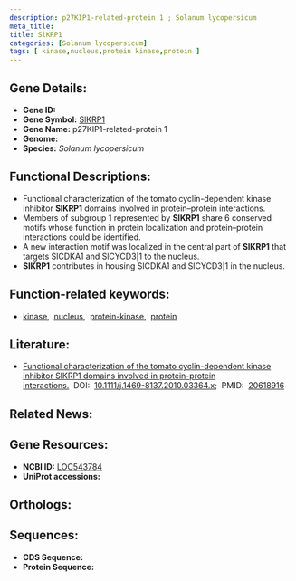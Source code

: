 ```yaml
---
description: p27KIP1-related-protein 1 ; Solanum lycopersicum
meta_title:
title: SlKRP1
categories: [Solanum lycopersicum]
tags: [ kinase,nucleus,protein kinase,protein ]
---
```


## Gene Details:
- **Gene ID:** []()
- **Gene Symbol:** <u>SlKRP1</u>
- **Gene Name:** p27KIP1-related-protein 1
- **Genome:** []()
- **Species:** *Solanum lycopersicum*

## Functional Descriptions:
   - Functional characterization of the tomato cyclin-dependent kinase inhibitor **SlKRP1** domains involved in protein–protein interactions.
   - Members of subgroup 1 represented by **SlKRP1** share 6 conserved motifs whose function in protein localization and protein–protein interactions could be identified. 
   - A new interaction motif was localized in the central part of **SlKRP1** that targets SlCDKA1 and SlCYCD3|1 to the nucleus.
   - **SlKRP1** contributes in housing SlCDKA1 and SlCYCD3|1 in the nucleus.

## Function-related keywords:
   - [kinase](/tags/kinase/),&nbsp;&nbsp;[nucleus](/tags/nucleus/),&nbsp;&nbsp;[protein-kinase](/tags/protein-kinase/),&nbsp;&nbsp;[protein](/tags/protein/)

## Literature:
   - [Functional characterization of the tomato cyclin-dependent kinase inhibitor SlKRP1 domains involved in protein-protein interactions.](https://doi.org/10.1111/j.1469-8137.2010.03364.x)&nbsp;&nbsp;DOI:&nbsp;&nbsp;[10.1111/j.1469-8137.2010.03364.x](https://doi.org/10.1111/j.1469-8137.2010.03364.x);&nbsp;&nbsp;PMID:&nbsp;&nbsp;[20618916](https://pubmed.ncbi.nlm.nih.gov/20618916/)

## Related News:

## Gene Resources:
- **NCBI ID:**  [LOC543784](https://www.ncbi.nlm.nih.gov/gene/?term=LOC543784)
- **UniProt accessions:**  [](https://www.uniprot.org/uniprotkb//entry)

## Orthologs:

## Sequences:
- **CDS Sequence:**
- **Protein Sequence:**
